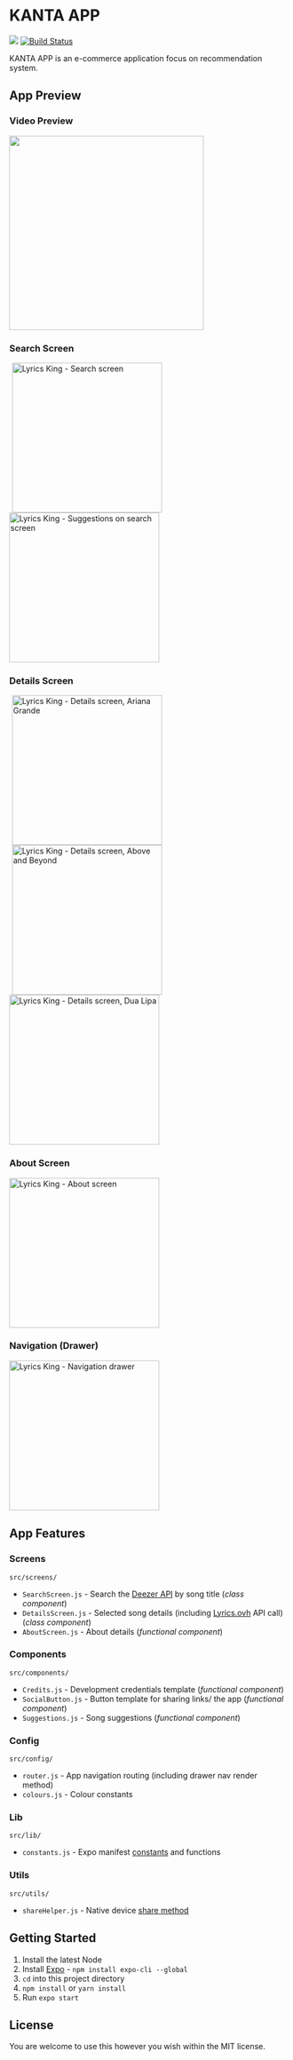 # KANTA APP

![](https://img.shields.io/github/license/SKempin/Lyrics-King-React-Native.svg?style=flat-square)
[![Build Status](https://travis-ci.org/SKempin/Lyrics-King-React-Native.svg?branch=master)](https://travis-ci.org/SKempin/Lyrics-King-React-Native)


KANTA APP is an e-commerce application focus on recommendation system.


## App Preview

### Video Preview

<a href="https://expo.io/@skempin/lyrics-king">
	<img src="https://github.com/SKempin/Lyrics-King-React-Native/blob/master/_github/screenshots/video.gif" width="350" >
</a>

### Search Screen

<img src="https://github.com/SKempin/Lyrics-King-React-Native/blob/master/_github/screenshots/search.jpg" width="270" alt="Lyrics King - Search screen" hspace="5"><img src="https://github.com/SKempin/Lyrics-King-React-Native/blob/master/_github/screenshots/suggestions.jpg" width="270" alt="Lyrics King - Suggestions on search screen">

### Details Screen

<img src="https://github.com/SKempin/Lyrics-King-React-Native/blob/master/_github/screenshots/details-ariana.jpg" width="270" hspace="5" alt="Lyrics King - Details screen, Ariana Grande"><img src="https://github.com/SKempin/Lyrics-King-React-Native/blob/master/_github/screenshots/details-above.jpg" width="270" hspace="5" alt="Lyrics King - Details screen, Above and Beyond"><img src="https://github.com/SKempin/Lyrics-King-React-Native/blob/master/_github/screenshots/details-dua.jpg" width="270"  alt="Lyrics King - Details screen, Dua Lipa">

### About Screen

<img src="https://github.com/SKempin/Lyrics-King-React-Native/blob/master/_github/screenshots/about.jpg" width="270" alt="Lyrics King - About screen">

### Navigation (Drawer)

<img src="https://github.com/SKempin/Lyrics-King-React-Native/blob/master/_github/screenshots/navigation.jpg" width="270" alt="Lyrics King - Navigation drawer">

## App Features

### Screens

`src/screens/`

- `SearchScreen.js` - Search the [Deezer API](https://developers.deezer.com/) by song title (_class component_)
- `DetailsScreen.js` - Selected song details (including [Lyrics.ovh](https://www.lyrics.ovh/) API call) (_class component_)
- `AboutScreen.js` - About details (_functional component_)

### Components

`src/components/`

- `Credits.js` - Development credentials template (_functional component_)
- `SocialButton.js` - Button template for sharing links/ the app (_functional component_)
- `Suggestions.js` - Song suggestions (_functional component_)

### Config

`src/config/`

- `router.js` - App navigation routing (including drawer nav render method)
- `colours.js` - Colour constants

### Lib

`src/lib/`

- `constants.js` - Expo manifest [constants](https://docs.expo.io/versions/latest/sdk/constants#__next) and functions

### Utils

`src/utils/`

- `shareHelper.js` - Native device [share method](https://docs.expo.io/versions/latest/react-native/share)

## Getting Started

1. Install the latest Node
2. Install [Expo](https://expo.io/) - `npm install expo-cli --global`
3. `cd` into this project directory
4. `npm install` or `yarn install`
5. Run `expo start`

## License

You are welcome to use this however you wish within the MIT license.
